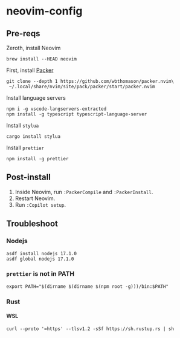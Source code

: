 # neovim-config

## Pre-reqs

Zeroth, install Neovim

```
brew install --HEAD neovim
```

First, install [Packer](https://github.com/wbthomason/packer.nvim)

```
git clone --depth 1 https://github.com/wbthomason/packer.nvim\
 ~/.local/share/nvim/site/pack/packer/start/packer.nvim
```

Install language servers
```
npm i -g vscode-langservers-extracted
npm install -g typescript typescript-language-server
```

Install `stylua`
```
cargo install stylua
```

Install `prettier`
```
npm install -g prettier
```

## Post-install

1. Inside Neovim, run `:PackerCompile` and `:PackerInstall`.
2. Restart Neovim.
3. Run `:Copilot setup`.

## Troubleshoot

### Nodejs
```
asdf install nodejs 17.1.0
asdf global nodejs 17.1.0
```

### `prettier` is not in PATH

```
export PATH="$(dirname $(dirname $(npm root -g)))/bin:$PATH"
```

### Rust

#### WSL
```
curl --proto '=https' --tlsv1.2 -sSf https://sh.rustup.rs | sh
```
